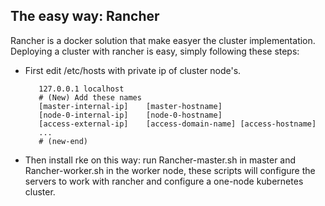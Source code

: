## The easy way: Rancher
Rancher is a docker solution that make easyer the cluster implementation.
Deploying a cluster with rancher is easy, simply following these steps:
- First edit /etc/hosts with private ip of cluster node's.
  ```/etc/hosts
     127.0.0.1 localhost
     # (New) Add these names
     [master-internal-ip]    [master-hostname]
     [node-0-internal-ip]    [node-0-hostname]
     [access-external-ip]    [access-domain-name] [access-hostname]
     ...
     # (new-end)
  ```
- Then install rke on this way:
  run Rancher-master.sh in master and Rancher-worker.sh in the worker node, these scripts will configure the servers to work with rancher and configure a one-node kubernetes cluster.
  
